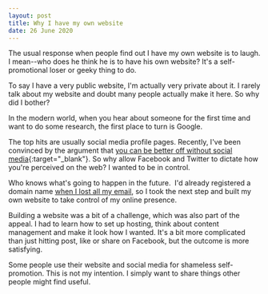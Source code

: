 ```yaml
---
layout: post
title: Why I have my own website
date: 26 June 2020
---
```

The usual response when people find out I have my own website is to laugh. I mean--who does he think he is to have his own website? It's a self-promotional loser or geeky thing to do. 

To say I have a very public website, I'm actually very private about it. I rarely talk about my website and doubt many people actually make it here. So why did I bother?

In the modern world, when you hear about someone for the first time and want to do some research, the first place to turn is Google.

The top hits are usually social media profile pages. Recently, I've been convinced by the argument that [you can be better off without social media][1]{:target="_blank"}. So why allow Facebook and Twitter to dictate how you're perceived on the web? I wanted to be in control.

Who knows what's going to happen in the future.  I'd already registered a domain name [when I lost all my email][2], so I took the next step and built my own website to take control of my online presence.

Building a website was a bit of a challenge, which was also part of the appeal. I had to learn how to set up hosting, think about content management and make it look how I wanted. It's a bit more complicated than just hitting post, like or share on Facebook, but the outcome is more satisfying.

Some people use their website and social media for shameless self-promotion. This is not my intention. I simply want to share things other people might find useful.


[1]: https://www.ted.com/talks/cal_newport_why_you_should_quit_social_media?language=en
[2]: /why-i-have-my-own-email-address/